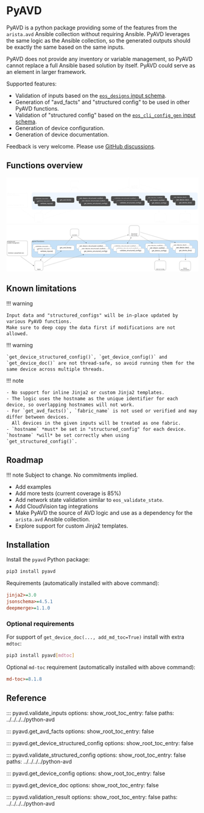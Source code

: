 <!--
  ~ Copyright (c) 2023-2024 Arista Networks, Inc.
  ~ Use of this source code is governed by the Apache License 2.0
  ~ that can be found in the LICENSE file.
  -->

# PyAVD

PyAVD is a python package providing some of the features from the `arista.avd` Ansible collection without requiring Ansible. PyAVD leverages the same logic as the Ansible collection, so the generated outputs should be exactly the same based on the same inputs.

PyAVD does not provide any inventory or variable management, so PyAVD cannot replace a full Ansible based solution by itself. PyAVD could serve as an element in larger framework.

Supported features:

- Validation of inputs based on the [`eos_designs` input schema](../roles/eos_designs/docs/input-variables.md).
- Generation of "avd_facts" and "structured config" to be used in other PyAVD functions.
- Validation of "structured config" based on the [`eos_cli_config_gen` input schema](../roles/eos_cli_config_gen/docs/input-variables.md).
- Generation of device configuration.
- Generation of device documentation.

Feedback is very welcome. Please use [GitHub discussions](https://github.com/aristanetworks/avd/discussions).

## Functions overview

![Arista AVD Overview](_media/pyavd_functions_dark.svg#only-dark)
![Arista AVD Overview](_media/pyavd_functions_light.svg#only-light)

## Known limitations

!!! warning

    Input data and "structured_configs" will be in-place updated by various PyAVD functions.
    Make sure to deep copy the data first if modifications are not allowed.

!!! warning

    `get_device_structured_config()`, `get_device_config()` and `get_device_doc()` are not thread-safe, so avoid running them for the same device across multiple threads.

!!! note

    - No support for inline Jinja2 or custom Jinja2 templates.
    - The logic uses the hostname as the unique identifier for each device, so overlapping hostnames will not work.
    - For `get_avd_facts()`, `fabric_name` is not used or verified and may differ between devices.
      All devices in the given inputs will be treated as one fabric.
    - `hostname` *must* be set in "structured_config" for each device. `hostname` *will* be set correctly when using `get_structured_config()`.

## Roadmap

!!! note
    Subject to change. No commitments implied.

- Add examples
- Add more tests (current coverage is 85%)
- Add network state validation similar to `eos_validate_state`.
- Add CloudVision tag integrations
- Make PyAVD the source of AVD logic and use as a dependency for the `arista.avd` Ansible collection.
- Explore support for custom Jinja2 templates.

## Installation

Install the `pyavd` Python package:

```sh
pip3 install pyavd
```

Requirements (automatically installed with above command):

```ini
jinja2>=3.0
jsonschema>=4.5.1
deepmerge>=1.1.0
```

### Optional requirements

For support of `get_device_doc(..., add_md_toc=True)` install with extra `mdtoc`:

```sh
pip3 install pyavd[mdtoc]
```

Optional `md-toc` requirement (automatically installed with above command):

```ini
md-toc>=8.1.8
```

## Reference

::: pyavd.validate_inputs
    options:
      show_root_toc_entry: false
      paths: ../../../../python-avd

::: pyavd.get_avd_facts
    options:
      show_root_toc_entry: false

::: pyavd.get_device_structured_config
    options:
      show_root_toc_entry: false

::: pyavd.validate_structured_config
    options:
      show_root_toc_entry: false
      paths: ../../../../python-avd

::: pyavd.get_device_config
    options:
      show_root_toc_entry: false

::: pyavd.get_device_doc
    options:
      show_root_toc_entry: false

::: pyavd.validation_result
    options:
      show_root_toc_entry: false
      paths: ../../../../python-avd
